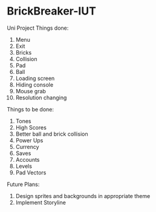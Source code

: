 # BrickBreaker-IUT
Uni Project
Things done:
01. Menu
02. Exit
03. Bricks
04. Collision
05. Pad
06. Ball
07. Loading screen
08. Hiding console
09. Mouse grab
10. Resolution changing

Things to be done:
1. Tones
2. High Scores
3. Better ball and brick collision
4. Power Ups
5. Currency
6. Saves
7. Accounts
8. Levels
9. Pad Vectors

Future Plans:
1. Design sprites and backgrounds in appropriate theme
2. Implement Storyline
